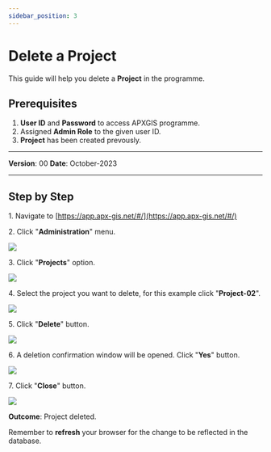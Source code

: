 ```yaml
---
sidebar_position: 3
---
```


# Delete a Project

This guide will help you delete a **Project** in the programme.

## **Prerequisites**
1.	**User ID** and **Password** to access APXGIS programme.
2.	Assigned **Admin Role** to the given user ID.
3.	**Project** has been created prevously.


------------

**Version**: 00
**Date**: October-2023

------------
## **Step by Step**


1\. Navigate to [https://app.apx-gis.net/#/](https://app.apx-gis.net/#/)


2\. Click "**Administration**" menu.

![](/img/MNG-PRO-DEL-01/MNG-PRO-DEL-01-STP-02.png)


3\. Click "**Projects**" option.

![](/img/MNG-PRO-DEL-01/MNG-PRO-DEL-01-STP-03.png)


4\. Select the project you want to delete, for this example  click "**Project-02**".

![](/img/MNG-PRO-DEL-01/MNG-PRO-DEL-01-STP-04.png)


5\. Click "**Delete**" button.

![](/img/MNG-PRO-DEL-01/MNG-PRO-DEL-01-STP-05.png)


6\. A deletion confirmation window will be opened. Click "**Yes**" button.

![](/img/MNG-PRO-DEL-01/MNG-PRO-DEL-01-STP-06.png)


7\. Click "**Close**" button.

![](/img/MNG-PRO-DEL-01/MNG-PRO-DEL-01-STP-07.png)


**Outcome**: Project deleted. 

Remember to **refresh** your browser for the change to be reflected in the database.

